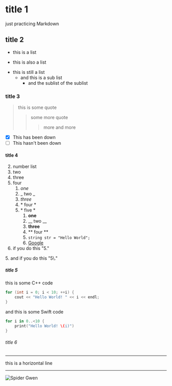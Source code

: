 # title 1
just practicing Markdown
## title 2
+ this is a list
- this is also a list
* this is still a list
	- and this is a sub list
		+ and the sublist of the sublist
### title 3
>this is some quote
>>some more quote
>>>more and more
- [x] This has been down
- [ ] This hasn't been down
#### title 4
2. number list
3. two
4. three
5. four
	1. _one_
	2. _ two _
	3. *three*
	4. \* four *
	5. \*  five  *
		1. __one__
		2. __ two __
		3. **three**
		4. ** four **
		5. `string str = "Hello World";`
		6. [Google](https://www.google.com.tw/)
5. if you do this "5."

5\. and if you do this "5\\."
##### title 5
this is some C++ code
```cpp 
for (int i = 0; i < 10; ++i) {
    cout << "Hello World! " << i << endl;
}
```

and this is some Swift code
```swift
for i in 0..<10 {
    print("Hello World! \(i)")
}
```
###### title 6
---
this is a horizontal line
***
![Spider Gwen](https://www.twilight-zone.nl/WebRoot/Pins/Shops/Twilightzone/6051/0996/18EB/2367/AA85/0A0C/05B7/0BBE/SS501196U_1.jpg)

<!--
**jeff082chen/jeff082chen** is a ✨ _special_ ✨ repository because its `README.md` (this file) appears on your GitHub profile.

Here are some ideas to get you started:

- 🔭 I’m currently working on ...
- 🌱 I’m currently learning ...
- 👯 I’m looking to collaborate on ...
- 🤔 I’m looking for help with ...
- 💬 Ask me about ...
- 📫 How to reach me: ...
- 😄 Pronouns: ...
- ⚡ Fun fact: ...
-->
